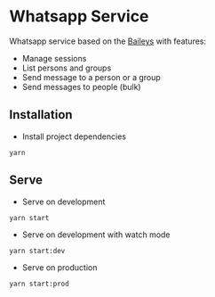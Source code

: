 # Whatsapp Service

Whatsapp service based on the [Baileys](https://github.com/adiwajshing/Baileys) with features:

- Manage sessions
- List persons and groups
- Send message to a person or a group
- Send messages to people (bulk)

## Installation

- Install project dependencies

```shell
yarn
```

## Serve

- Serve on development

```shell
yarn start
```

- Serve on development with watch mode

```shell
yarn start:dev
```

- Serve on production

```shell
yarn start:prod
```
